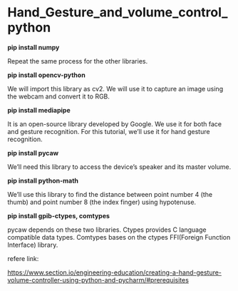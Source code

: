 # Hand_Gesture_and_volume_control_python


**pip install numpy**

Repeat the same process for the other libraries.

**pip install opencv-python**

We will import this library as cv2. We will use it to capture an image using the webcam and convert it to RGB.

**pip install mediapipe**

It is an open-source library developed by Google. We use it for both face and gesture recognition. For this tutorial, we’ll use it for hand gesture recognition.

**pip install pycaw**

We’ll need this library to access the device’s speaker and its master volume.

**pip install python-math**

We’ll use this library to find the distance between point number 4 (the thumb) and point number 8 (the index finger) using hypotenuse.

**pip install gpib-ctypes, comtypes**

pycaw depends on these two libraries. Ctypes provides C language compatible data types. Comtypes bases on the ctypes FFI(Foreign Function Interface) library.

refere link:

https://www.section.io/engineering-education/creating-a-hand-gesture-volume-controller-using-python-and-pycharm/#prerequisites

